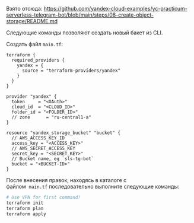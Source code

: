 Взято отсюда: https://github.com/yandex-cloud-examples/yc-practicum-serverless-telegram-bot/blob/main/steps/08-create-object-storage/README.md

Следующие команды позволяют создать новый бакет из CLI.

Создать файл `main.tf`:

```
terraform {
  required_providers {
    yandex = {
      source = "terraform-providers/yandex"
    }
  }
}

provider "yandex" {
  token     = "<OAuth>"
  cloud_id  = "<CLOUD_ID>"
  folder_id = "<FOLDER_ID>"
  // zone      = "ru-central1-a"
}

resource "yandex_storage_bucket" "bucket" {
  // AWS_ACCESS_KEY_ID
  access_key = "<ACCESS_KEY>"
  // AWS_SECRET_ACCESS_KEY
  secret_key = "<SECRET_KEY>"
  // Bucket name, eg `sls-tg-bot`
  bucket = "<BUCKET-ID>"
}
```

После внесения правок, находясь в каталоге с файлом  `main.tf` последовательно выполните следующие команды:

```bash
# Use VPN for first command!
terraform init
terraform plan
terraform apply
```

